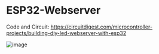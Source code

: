 # ESP32-Webserver
Code and Circuit: https://circuitdigest.com/microcontroller-projects/building-diy-led-webserver-with-esp32

![image](https://github.com/Circuit-Digest/ESP32-Webserver/assets/65025308/f4a22107-6664-4dac-b8fc-9371b93e58cc)
